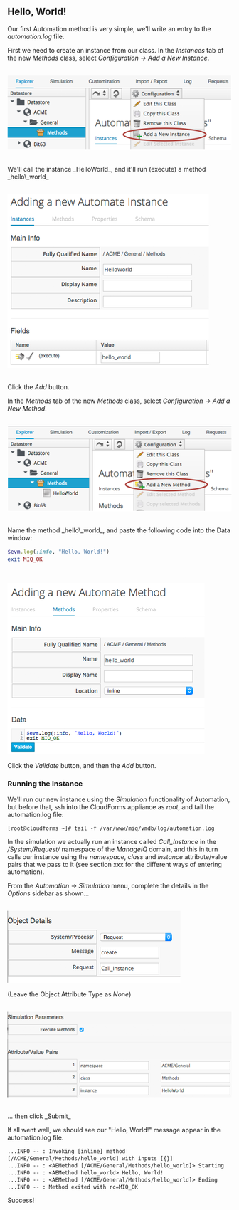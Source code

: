 ## Hello, World!

Our first Automation method is very simple, we'll write an entry to the _automation.log_ file.

First we need to create an instance from our class. In the _Instances_ tab of the new _Methods_ class, select _Configuration -> Add a New Instance_.
<br> <br>

![Screenshot](images/screenshot11.png)

<br>
We'll call the instance _HelloWorld_, and it'll run (execute) a method _hello\_world_
<br> <br>

![Screenshot](images/screenshot12.png)

<br>Click the _Add_ button.

In the _Methods_ tab of the new _Methods_ class, select _Configuration -> Add a New Method_.
<br> <br>

![Screenshot](images/screenshot13.png)

<br>
Name the method _hello\_world_, and paste the following code into the Data window:

```ruby
$evm.log(:info, "Hello, World!")
exit MIQ_OK
```
<br>

![Screenshot](images/screenshot14.png)

Click the _Validate_ button, and then the _Add_ button.

### Running the Instance

We'll run our new instance using the _Simulation_ functionality of Automation, but before that, ssh into the CloudForms appliance as _root_, and tail the automation.log file:

```
[root@cloudforms ~]# tail -f /var/www/miq/vmdb/log/automation.log
```

In the simulation we actually run an instance called _Call\_Instance_ in the _/System/Request/_ namespace of the _ManageIQ_ domain, and this in turn calls our instance using the _namespace_, _class_ and _instance_ attribute/value pairs that we pass to it (see section xxx for the different ways of entering automation).

From the _Automation -> Simulation_ menu, complete the details in the _Options_ sidebar as shown...
<br> <br>

![Screenshot](images/screenshot15.png)


(Leave the Object Attribute Type as _None_)
<br> <br>

![Screenshot](images/screenshot16.png)

<br>
... then click _Submit_

If all went well, we should see our "Hello, World!" message appear in the automation.log file.


```
...INFO -- : Invoking [inline] method [/ACME/General/Methods/hello_world] with inputs [{}]
...INFO -- : <AEMethod [/ACME/General/Methods/hello_world]> Starting
...INFO -- : <AEMethod hello_world> Hello, World!
...INFO -- : <AEMethod [/ACME/General/Methods/hello_world]> Ending
...INFO -- : Method exited with rc=MIQ_OK
```
Success!
